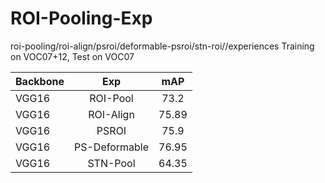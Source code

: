 # ROI-Pooling-Exp
roi-pooling/roi-align/psroi/deformable-psroi/stn-roi//experiences
Training on VOC07+12, Test on VOC07

| Backbone      | Exp     | mAP     |
| ---------- | :-----------:  | :-----------: |
| VGG16     | ROI-Pool     | 73.2    |
| VGG16     | ROI-Align     | 75.89     |
| VGG16     | PSROI     | 75.9     |
| VGG16     | PS-Deformable     | 76.95     |
| VGG16     | STN-Pool     | 64.35     |
